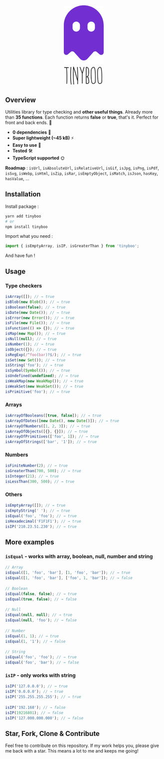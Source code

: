 <h1 align="center"><img src="https://raw.githubusercontent.com/stevenpersia/tinyboo/master/logo.png" alt="tinyboo" /></h1>

## Overview

Utilities library for type checking and **other useful things**. Already more than **35 functions**. Each function returns **false** or **true**, that's it. Perfect for front and back ends. 👻

- **0 dependencies** 🌱
- **Super lightweight (~45 kB)** ⚡
- **Easy to use** 🤘
- **Tested** 🛠
- **TypeScript supported** 🌞

**Roadmap** : `isUrl`, `isAbsoluteUrl`, `isRelativeUrl`, `isGif`, `isJpg`, `isPng`, `isPdf`, `isSvg`, `isWebp`, `isHtml`, `isZip`, `isRar`, `isEmptyObject`, `isMatch`, `isJson`, `hasKey`, `hasValue`, ...

## Installation

Install package :

```sh
yarn add tinyboo
# or
npm install tinyboo
```

Import what you need :

```js
import { isEmptyArray, isIP, isGreaterThan } from 'tinyboo';
```

And have fun !

## Usage

### Type checkers

```js
isArray([]); // → true
isBlob(new Blob()); // → true
isBoolean(false); // → true
isDate(new Date()); // → true
isError(new Error()); // → true
isFile(new File()); // → true
isFunction(() => {}); // → true
isMap(new Map()); // → true
isNull(null); // → true
isNumber(1); // → true
isObject({}); // → true
isRegExp(/^foo(bar)?$/); // → true
isSet(new Set()); // → true
isString('foo'); // → true
isSymbol(Symbol()); // → true
isUndefined(undefined); // → true
isWeakMap(new WeakMap()); // → true
isWeakSet(new WeakSet()); // → true
isPrimitive('foo'); // → true
```

### Arrays

```js
isArrayOfBooleans([true, false]); // → true
isArrayOfDates([new Date(), new Date()]); // → true
isArrayOfNumbers([1, 2, 3]); // → true
isArrayOfObjects([{}, {}]); // → true
isArrayOfPrimitives(['foo', 1]); // → true
isArrayOfStrings(['bar', '1']); // → true
```

### Numbers

```js
isFiniteNumber(2); // → true
isGreaterThan(700, 500); // → true
isInteger(21); // → true
isLessThan(300, 500); // → true
```

### Others

```js
isEmptyArray([]); // → true
isEmptyString(' '); // → true
isEqual('foo', 'foo'); // → true
isHexadecimal('F1F1F1'); // → true
isIP('210.23.51.230'); // → true
```

## More examples

### `isEqual` - works with array, boolean, null, number and string

```js
// Array
isEqual([1, 'foo', 'bar'], [1, 'foo', 'bar']); // → true
isEqual([1, 'foo', 'bar'], ['foo', 1, 'bar']); // → false

// Boolean
isEqual(false, false); // → true
isEqual(true, false); // → false

// Null
isEqual(null, null); // → true
isEqual(null, 'foo'); // → false

// Number
isEqual(1, 1); // → true
isEqual(1, '1'); // → false

// String
isEqual('foo', 'foo'); // → true
isEqual('foo', 'bar'); // → false
```

### `isIP` - only works with string

```js
isIP('127.0.0.0'); // → true
isIP('0.0.0.0'); // → true
isIP('255.255.255.255'); // → true

isIP('192.168'); // → false
isIP(19216801); // → false
isIP('127.000.000.000'); // → false
```

## Star, Fork, Clone & Contribute

Feel free to contribute on this repository. If my work helps you, please give me back with a star. This means a lot to me and keeps me going!
